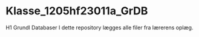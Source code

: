 # Klasse_1205hf23011a_GrDB
H1 Grundl Databaser
I dette repository lægges alle filer fra lærerens oplæg.
